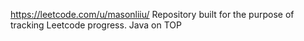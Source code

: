 https://leetcode.com/u/masonliiu/
Repository built for the purpose of tracking Leetcode progress. Java on TOP
